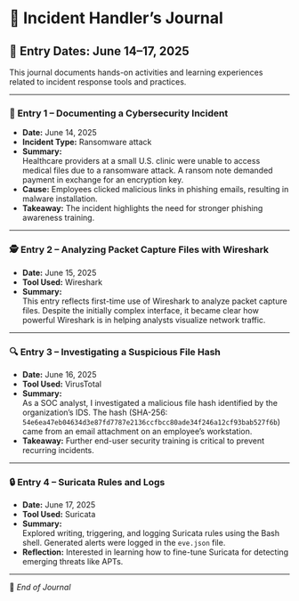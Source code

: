 # 📓 Incident Handler’s Journal

## 📅 Entry Dates: June 14–17, 2025

This journal documents hands-on activities and learning experiences related to incident response tools and practices.

---

### 📝 Entry 1 – Documenting a Cybersecurity Incident

- **Date:** June 14, 2025  
- **Incident Type:** Ransomware attack  
- **Summary:**  
  Healthcare providers at a small U.S. clinic were unable to access medical files due to a ransomware attack. A ransom note demanded payment in exchange for an encryption key.  
- **Cause:** Employees clicked malicious links in phishing emails, resulting in malware installation.  
- **Takeaway:** The incident highlights the need for stronger phishing awareness training.

---

### 🕵️ Entry 2 – Analyzing Packet Capture Files with Wireshark

- **Date:** June 15, 2025  
- **Tool Used:** Wireshark  
- **Summary:**  
  This entry reflects first-time use of Wireshark to analyze packet capture files. Despite the initially complex interface, it became clear how powerful Wireshark is in helping analysts visualize network traffic.

---

### 🔍 Entry 3 – Investigating a Suspicious File Hash

- **Date:** June 16, 2025  
- **Tool Used:** VirusTotal  
- **Summary:**  
  As a SOC analyst, I investigated a malicious file hash identified by the organization’s IDS. The hash (SHA-256: `54e6ea47eb04634d3e87fd7787e2136ccfbcc80ade34f246a12cf93bab527f6b`) came from an email attachment on an employee’s workstation.  
- **Takeaway:** Further end-user security training is critical to prevent recurring incidents.

---

### 🔒 Entry 4 – Suricata Rules and Logs

- **Date:** June 17, 2025  
- **Tool Used:** Suricata  
- **Summary:**  
  Explored writing, triggering, and logging Suricata rules using the Bash shell. Generated alerts were logged in the `eve.json` file.  
- **Reflection:** Interested in learning how to fine-tune Suricata for detecting emerging threats like APTs.

---

📁 *End of Journal*
